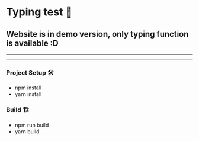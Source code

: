# Typing test 🚀

## Website is in demo version, only typing function is available :D 

---



---

### Project Setup 🛠
- npm install
- yarn install

### Build 🏗
- npm run build
- yarn build
